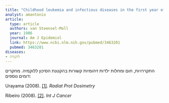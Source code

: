 ```yaml
---
title: "Childhood leukemia and infectious diseases in the first year of life: a register-based case-control study"
analyst: amantonio
article:
  type: article
  authors: van Steensel-Moll
  year: 1986
  journal: Am J Epidemiol
  link: https://www.ncbi.nlm.nih.gov/pubmed/3463201
  pubmed: 3463201
diseases:
- לוקמיה
---
```


התקררויות, חום ומחלות ילדות זיהומיות קשורות בהקטנת הסיכון ללוקמיה.
מחקרים דומים נוספים:

Urayama (2008). [[1]](https://www.ncbi.nlm.nih.gov/pmc/articles/PMC2879097/). *Radiat Prot Dosimetry*

Ribeiro (2008). [[2]](https://www.ncbi.nlm.nih.gov/pubmed/18688860). *Int J Cancer*
